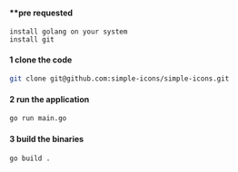 #### **pre requested
```
install golang on your system
install git
```

#### 1 clone the code
```sh
git clone git@github.com:simple-icons/simple-icons.git
```
#### 2 run the application
```sh
go run main.go
```

#### 3 build the binaries
```sh
go build .
```
